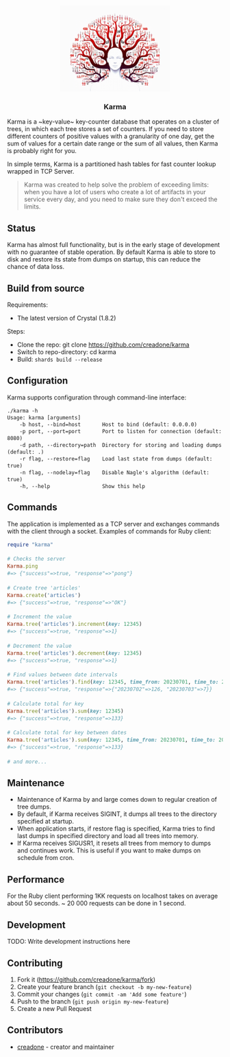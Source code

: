 <p align="center">
  <img src="https://raw.githubusercontent.com/creadone/karma/master/docs/karma.png" height="200">
  <h3 align="center">Karma</h3>
</p>

Karma is a ~key-value~ key-counter database that operates on a cluster of trees, in which each tree stores a set of counters. If you need to store different counters of positive values with a granularity of one day, get the sum of values for a certain date range or the sum of all values, then Karma is probably right for you.

In simple terms, Karma is a partitioned hash tables for fast counter lookup wrapped in TCP Server.

> Karma was created to help solve the problem of exceeding limits: when you have a lot of users who create a lot of artifacts in your service every day, and you need to make sure they don't exceed the limits.

## Status

Karma has almost full functionality, but is in the early stage of development with no guarantee of stable operation. By default Karma is able to store to disk and restore its state from dumps on startup, this can reduce the chance of data loss.

## Build from source

Requirements:

* The latest version of Crystal (1.8.2)

Steps:

* Clone the repo: git clone https://github.com/creadone/karma
* Switch to repo-directory: cd karma
* Build: `shards build --release`

## Configuration

Karma supports configuration through command-line interface:

```
./karma -h
Usage: karma [arguments]
    -b host, --bind=host       Host to bind (default: 0.0.0.0)
    -p port, --port=port       Port to listen for connection (default: 8080)
    -d path, --directory=path  Directory for storing and loading dumps (default: .)
    -r flag, --restore=flag    Load last state from dumps (default: true)
    -n flag, --nodelay=flag    Disable Nagle's algorithm (default: true)
    -h, --help                 Show this help
```

## Commands

The application is implemented as a TCP server and exchanges commands with the client through a socket. Examples of commands for Ruby client:

```Ruby
require "karma"

# Checks the server
Karma.ping
#=> {"success"=>true, "response"=>"pong"}

# Create tree 'articles'
Karma.create('articles')
#=> {"success"=>true, "response"=>"OK"}

# Increment the value
Karma.tree('articles').increment(key: 12345)
#=> {"success"=>true, "response"=>1}

# Decrement the value
Karma.tree('articles').decrement(key: 12345)
#=> {"success"=>true, "response"=>1}

# Find values between date intervals
Karma.tree('articles').find(key: 12345, time_from: 20230701, time_to: 20230703)
#=> {"success"=>true, "response"=>{"20230702"=>126, "20230703"=>7}}

# Calculate total for key
Karma.tree('articles').sum(key: 12345)
#=> {"success"=>true, "response"=>133}

# Calculate total for key between dates
Karma.tree('articles').sum(key: 12345, time_from: 20230701, time_to: 20230703)
#=> {"success"=>true, "response"=>133}

# and more...

```

## Maintenance

* Maintenance of Karma by and large comes down to regular creation of tree dumps.
* By default, if Karma receives SIGINT, it dumps all trees to the directory specified at startup.
* When application starts, if restore flag is specified, Karma tries to find last dumps in specified directory and load all trees into memory.
* If Karma receives SIGUSR1, it resets all trees from memory to dumps and continues work. This is useful if you want to make dumps on schedule from cron.

## Performance

For the Ruby client performing 1KK requests on localhost takes on average about 50 seconds. ~ 20 000 requests can be done in 1 second.

## Development

TODO: Write development instructions here

## Contributing

1. Fork it (<https://github.com/creadone/karma/fork>)
2. Create your feature branch (`git checkout -b my-new-feature`)
3. Commit your changes (`git commit -am 'Add some feature'`)
4. Push to the branch (`git push origin my-new-feature`)
5. Create a new Pull Request

## Contributors

- [creadone](https://github.com/your-github-user) - creator and maintainer
